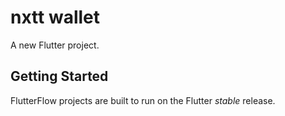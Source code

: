 # nxtt wallet

A new Flutter project.

## Getting Started

FlutterFlow projects are built to run on the Flutter _stable_ release.
